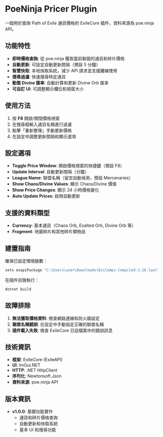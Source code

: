 # PoeNinja Pricer Plugin

一個用於查詢 Path of Exile 通貨價格的 ExileCore 插件，資料來源為 poe.ninja API。

## 功能特性

- **即時價格查詢**: 從 poe.ninja 獲取當前聯盟的通貨和碎片價格
- **自動更新**: 可設定自動更新間隔（預設 5 分鐘）
- **智慧快取**: 本地快取系統，減少 API 請求並支援離線使用
- **搜尋過濾**: 快速搜尋特定通貨
- **動態 Divine 匯率**: 自動計算和更新 Divine Orb 匯率
- **可自訂 UI**: 可調整顯示欄位和視窗大小

## 使用方法

1. 按 **F8** 開啟/關閉價格視窗
2. 在搜尋框輸入通貨名稱進行過濾
3. 點擊「重新整理」手動更新價格
4. 在設定中調整更新間隔和顯示選項

## 設定選項

- **Toggle Price Window**: 開啟價格視窗的快捷鍵（預設 F8）
- **Update Interval**: 自動更新間隔（分鐘）
- **League Name**: 聯盟名稱（留空自動偵測，預設 Mercenaries）
- **Show Chaos/Divine Values**: 顯示 Chaos/Divine 價值
- **Show Price Changes**: 顯示 24 小時價格變化
- **Auto Update Prices**: 啟用自動更新

## 支援的資料類型

- **Currency**: 基本通貨（Chaos Orb, Exalted Orb, Divine Orb 等）
- **Fragment**: 地圖碎片和其他碎片類物品

## 建置指南

確保已設定環境變數：
```bash
setx exapiPackage "C:\Users\user\Downloads\ExileApi-Compiled-3.26.last"
```

在插件目錄執行：
```bash
dotnet build
```

## 故障排除

1. **無法獲取價格資料**: 檢查網路連線和防火牆設定
2. **聯盟名稱錯誤**: 在設定中手動指定正確的聯盟名稱
3. **插件載入失敗**: 檢查 ExileCore 日誌檔案中的錯誤訊息

## 技術資訊

- **框架**: ExileCore (ExileAPI)
- **UI**: ImGui.NET
- **HTTP**: .NET HttpClient
- **序列化**: Newtonsoft.Json
- **資料來源**: poe.ninja API

## 版本資訊

- **v1.0.0**: 基礎功能實作
  - 通貨和碎片價格查詢
  - 自動更新和快取系統
  - 基本 UI 和搜尋功能